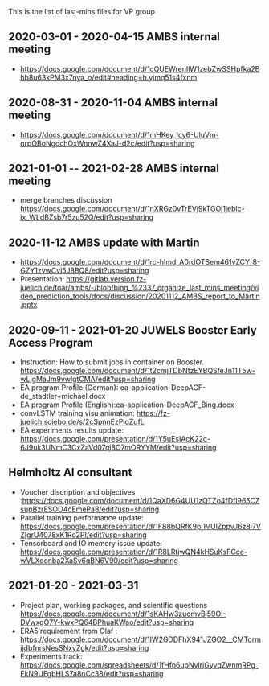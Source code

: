 This is the list of last-mins files for VP group

## 2020-03-01 - 2020-04-15 AMBS internal meeting

- https://docs.google.com/document/d/1cQUEWrenIlW1zebZwSSHpfka2Bhb8u63kPM3x7nya_o/edit#heading=h.yjmq51s4fxnm

## 2020-08-31 - 2020-11-04 AMBS internal meeting

- https://docs.google.com/document/d/1mHKey_lcy6-UluVm-nrpOBoNgochOxWnnwZ4XaJ-d2c/edit?usp=sharing


## 2021-01-01 -- 2021-02-28 AMBS internal meeting

- merge branches discussion https://docs.google.com/document/d/1nXRGz0vTrEVj9kTGOj1jeblc-ix_WLdBZsb7r5zu52Q/edit?usp=sharing


## 2020-11-12 AMBS update with Martin

- https://docs.google.com/document/d/1rc-hImd_A0rdOTSem461vZCY_8-GZY1zvwCvl5J8BQ8/edit?usp=sharing
- Presentation: https://gitlab.version.fz-juelich.de/toar/ambs/-/blob/bing_%2337_organize_last_mins_meeting/video_prediction_tools/docs/discussion/20201112_AMBS_report_to_Martin.pptx


## 2020-09-11 - 2021-01-20 JUWELS Booster Early Access Program 
- Instruction: How to submit jobs in container on Booster. https://docs.google.com/document/d/1t2cmjTDbNtzEYBQSfeJn11T5w-wLjgMaJm9vwlgtCMA/edit?usp=sharing
- EA program Profile (German): ea-application-DeepACF-de_stadtler+michael.docx 
- EA program Profile (English):ea-application-DeepACF_Bing.docx
- convLSTM training visu animation: https://fz-juelich.sciebo.de/s/2cSpnnEzPlqZufL
- EA experiments results update: https://docs.google.com/presentation/d/1Y5uEsIAcK22c-6J9uk3UNmC3CxZaVd07qj8O7mORYYM/edit?usp=sharing


##  Helmholtz AI consultant
- Voucher discription and objectives :https://docs.google.com/document/d/1QaXD6G4UU1zQTZo4fDfl965CZsupBzrESOO4cEmePa8/edit?usp=sharing
- Parallel training performance update: https://docs.google.com/presentation/d/1F88bQRfK9pi1VUlZppvJ6z8i7VZIgrU4078xK1Ro2PI/edit?usp=sharing
- Tensorboard and IO memory issue update: https://docs.google.com/presentation/d/1R8LRtjwQN4kHSuKsFCce-wVLXoonba2XaSv6qBN6V90/edit?usp=sharing

## 2021-01-20 - 2021-03-31
- Project plan, working packages, and scientific questions https://docs.google.com/document/d/1sKAHw3zuomvBj59OI-DVwxgO7Y-kwxPQ64BPhuaKWao/edit?usp=sharing
- ERA5 requirement from Olaf : https://docs.google.com/document/d/1IW2GDDFhX941JZGO2__CMTormijdbfnrsNesSNxyZgk/edit?usp=sharing
- Experiments track: https://docs.google.com/spreadsheets/d/1fHfo6upNylrjGyvqZwnmRPg_FkN9UFgbHLS7a8nCc38/edit?usp=sharing



